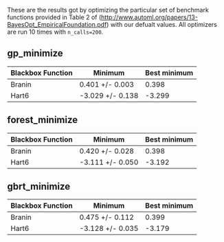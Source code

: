 These are the results got by optimizing the particular set of benchmark functions provided in Table 2 of
(http://www.automl.org/papers/13-BayesOpt_EmpiricalFoundation.pdf) with our defualt values. All optimizers are run 10 times with `n_calls=200`.

## gp_minimize

|Blackbox Function| Minimum | Best minimum |
------------------|------------|-----------|
|Branin| 0.401 +/- 0.003 |0.398
|Hart6| -3.029 +/- 0.138|-3.299

## forest_minimize

|Blackbox Function| Minimum | Best minimum |
------------------|------------|-----------|
|Branin| 0.420 +/- 0.028 |0.398
|Hart6| -3.111 +/- 0.050|-3.192

## gbrt_minimize

|Blackbox Function| Minimum | Best minimum |
------------------|------------|-----------|
|Branin| 0.475 +/- 0.112 |0.399
|Hart6| -3.128 +/- 0.035|-3.179
